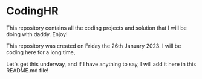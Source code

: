 # CodingHR
This repository contains all the coding projects and solution that I will be doing with daddy. Enjoy!

This repository was created on Friday the 26th January 2023. I will be coding here for a long time,

Let's get this underway, and if I have anything to say, I will add it here in this README.md file!
